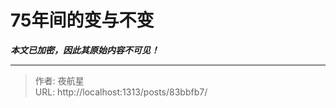 # 75年间的变与不变

_**本文已加密，因此其原始内容不可见！**_

---

> 作者: 夜航星  
> URL: http://localhost:1313/posts/83bbfb7/  

